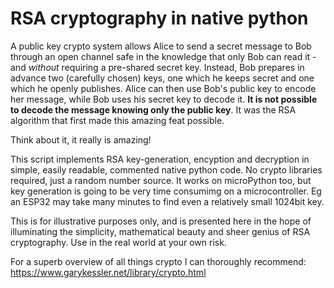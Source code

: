 # RSA cryptography in native python

A public key crypto system allows Alice to send a secret message to Bob through an open channel safe in the knowledge that only Bob can read it - and _without_ requiring a pre-shared secret key.
Instead, Bob prepares in advance two (carefully chosen) keys, one which he keeps secret and one which he openly publishes.
Alice can then use Bob's public key to encode her message, while Bob uses his secret key to decode it.
<b>It is not possible to decode the message knowing only the public key</b>.
It was the RSA algorithm that first made this amazing feat possible.

Think about it, it really is amazing!

This script implements RSA key-generation, encyption and decryption in simple, easily readable, commented native python code.
No crypto libraries required, just a random number source.
It works on microPython too, but key generation is going to be very time consumimg on a microcontroller.
Eg an ESP32 may take many minutes to find even a relatively small 1024bit key.

This is for illustrative purposes only, and is presented here in the hope of illuminating the simplicity, mathematical beauty and sheer genius of RSA cryptography.
Use in the real world at your own risk.

For a superb overview of all things crypto I can thoroughly recommend:
https://www.garykessler.net/library/crypto.html
